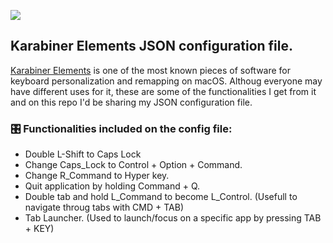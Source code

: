 <!-- HEADER -->
[![](https://img.shields.io/badge/Twitter-%231DA1F2.svg?&style=flat&logo=twitter&logoColor=white)][Twitter]




<!-- BODY -->
## Karabiner Elements JSON configuration file.
[Karabiner Elements] is one of the most known pieces of software for keyboard personalization and remapping on macOS. Althoug everyone may have different uses for it, these are some of the functionalities I get from it and on this repo I'd be sharing my JSON configuration file.

### 🎛 Functionalities included on the config file:
- Double L-Shift to Caps Lock
- Change Caps_Lock to Control + Option + Command.
- Change R_Command to Hyper key.
- Quit application by holding Command + Q.
- Double tab and hold L_Command to become L_Control. (Usefull to navigate throug tabs with CMD + TAB)
- Tab Launcher. (Used to launch/focus on a specific app by pressing TAB + KEY)




<!-- FOOTER -->
<!-- Temporary links -->
[Karabiner Elements]: https://karabiner-elements.pqrs.org


<!-- Permanent links -->
[Twitter]: https://twitter.com/TomEstelrich
